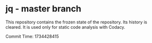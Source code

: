 # jq - master branch

This repository contains the frozen state of the repository.
Its history is cleared. It is used only for static code
analysis with Codacy.

Commit Time: 1734428415